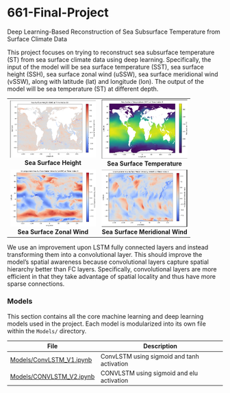 # 661-Final-Project
Deep Learning-Based Reconstruction of Sea Subsurface Temperature from Surface Climate Data

This project focuses on trying to reconstruct sea subsurface temperature (ST) from sea surface climate data using deep learning. Specifically, the input of the model will be sea surface temperature (SST), sea surface height (SSH), sea surface zonal wind (uSSW), sea surface meridional wind (vSSW), along with latitude (lat) and longitude (lon). The output of the model will be sea temperature (ST) at different depth.

<table>
  <tr>
    <td align="center">
      <img src="Visualizations/Sea_Surface_Height.png" alt="Sea Surface Height" width="200"><br>
      <strong>Sea Surface Height</strong>
    </td>
    <td align="center">
      <img src="Visualizations/Sea_Surface_Temperature.png" alt="Sea Surface Temperature" width="200"><br>
      <strong>Sea Surface Temperature</strong>
    </td>
  </tr>
  <tr>
    <td align="center">
      <img src="Visualizations/uSSW.png" alt="Sea Surface Zonal Wind" width="200"><br>
      <strong>Sea Surface Zonal Wind</strong>
    </td>
    <td align="center">
      <img src="Visualizations/vSSW.png" alt="Sea Surface Meridional Wind" width="200"><br>
      <strong>Sea Surface Meridional Wind</strong>
    </td>
  </tr>
</table>


We use an improvement upon LSTM fully connected layers and instead transforming them into a convolutional layer. This should improve the model’s spatial awareness because convolutional layers capture spatial hierarchy better than FC layers. Specifically, convolutional layers are more efficient in that they take advantage of spatial locality and thus have more sparse connections.

### Models
This section contains all the core machine learning and deep learning models used in the project. Each model is modularized into its own file within the `Models/` directory.

| File | Description |
|------|-------------|
| [Models/ConvLSTM_V1.ipynb](Models/ConvLSTM_V1.ipynb) | ConvLSTM using sigmoid and tanh activation |
| [Models/CONVLSTM_V2.ipynb](Models/ConvLSTM_V2.ipynb) | CONVLSTM using sigmoid and elu activation |